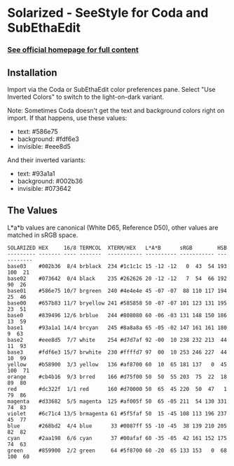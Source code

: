 Solarized - SeeStyle for Coda and SubEthaEdit
=============================================

### [See official homepage for full content](http://ethanschoonover.com/solarized)

Installation
------------

Import via the Coda or SubEthaEdit color preferences pane. Select "Use Inverted
Colors" to switch to the light-on-dark variant.

Note: Sometimes Coda doesn't get the text and background colors right on import.
If that happens, use these values:

 * text:       #586e75
 * background: #fdf6e3
 * invisible:  #eee8d5

And their inverted variants:

 * text:       #93a1a1
 * background: #002b36
 * invisible:  #073642

The Values
----------

L\*a\*b values are canonical (White D65, Reference D50), other values are 
matched in sRGB space.

    SOLARIZED HEX     16/8 TERMCOL  XTERM/HEX   L*A*B      sRGB        HSB
    --------- ------- ---- -------  ----------- ---------- ----------- -----------
    base03    #002b36  8/4 brblack  234 #1c1c1c 15 -12 -12   0  43  54 193 100  21
    base02    #073642  0/4 black    235 #262626 20 -12 -12   7  54  66 192  90  26
    base01    #586e75 10/7 brgreen  240 #4e4e4e 45 -07 -07  88 110 117 194  25  46
    base00    #657b83 11/7 bryellow 241 #585858 50 -07 -07 101 123 131 195  23  51
    base0     #839496 12/6 brblue   244 #808080 60 -06 -03 131 148 150 186  13  59
    base1     #93a1a1 14/4 brcyan   245 #8a8a8a 65 -05 -02 147 161 161 180   9  63
    base2     #eee8d5  7/7 white    254 #d7d7af 92 -00  10 238 232 213  44  11  93
    base3     #fdf6e3 15/7 brwhite  230 #ffffd7 97  00  10 253 246 227  44  10  99
    yellow    #b58900  3/3 yellow   136 #af8700 60  10  65 181 137   0  45 100  71
    orange    #cb4b16  9/3 brred    166 #d75f00 50  50  55 203  75  22  18  89  80
    red       #dc322f  1/1 red      160 #d70000 50  65  45 220  50  47   1  79  86
    magenta   #d33682  5/5 magenta  125 #af005f 50  65 -05 211  54 130 331  74  83
    violet    #6c71c4 13/5 brmagenta 61 #5f5faf 50  15 -45 108 113 196 237  45  77
    blue      #268bd2  4/4 blue      33 #0087ff 55 -10 -45  38 139 210 205  82  82
    cyan      #2aa198  6/6 cyan      37 #00afaf 60 -35 -05  42 161 152 175  74  63
    green     #859900  2/2 green     64 #5f8700 60 -20  65 133 153   0  68 100  60
